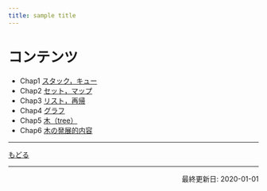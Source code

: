 ```yaml
---
title: sample title
---
```


# コンテンツ

- Chap1 [スタック，キュー](chap01.html)
- Chap2 [セット，マップ](dsap_06.html)
- Chap3 [リスト，再帰](dsap_07.html)
- Chap4 [グラフ](dsap_09.html)
- Chap5 [木（tree）](dsap_10.html)
- Chap6 [木の発展的内容](dsap_11.html)

---

[もどる](../)

---

<p style="text-align: right">
最終更新日: 2020-01-01
</p>
